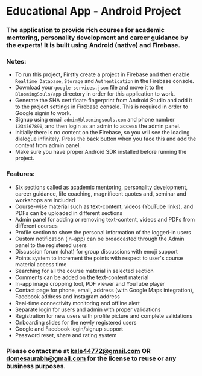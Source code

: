# Educational App - Android Project

### The application to provide rich courses for academic mentoring, personality development and career guidance by the experts! It is built using Android (native) and Firebase.

### Notes:

- To run this project, Firstly create a project in Firebase and then enable `Realtime Database`, `Storage` and `Authentication` in the Firebase console.
- Download your `google-services.json` file and move it to the `BloomingSouls/app` directory in order for this application to work.
- Generate the SHA certificate fingerprint from Android Studio and add it to the project settings in Firebase console. This is required in order to Google signin to work.
- Signup using email `admin@bloomingsouls.com` and phone number `1234567890`, and then login as an admin to access the admin panel.
- Initially there is no content on the Firebase, so you will see the loading dialogue infinitely. Press the back button when you face this and add the content from admin panel.
- Make sure you have proper Android SDK installed before running the project.

### Features:

- Six sections called as academic mentoring, personality development, career guidance, life coaching, magnificent quotes and, seminar and workshops are included
- Course-wise material such as text-content, videos (YouTube links), and PDFs can be uploaded in different sections
- Admin panel for adding or removing text-content, videos and PDFs from different courses
- Profile section to show the personal information of the logged-in users
- Custom notification (in-app) can be broadcasted through the Admin panel to the registered users
- Discussion forum (chat) for group discussions with emoji support
- Points system to increment the points with respect to user's course material access time
- Searching for all the course material in selected section
- Comments can be added on the text-content material
- In-app image cropping tool, PDF viewer and YouTube player
- Contact page for phone, email, address (with Google Maps integration), Facebook address and Instagram address
- Real-time connectivity monitoring and offline alert
- Separate login for users and admin with proper validations
- Registration for new users with profile picture and complete validations
- Onboarding slides for the newly registered users
- Google and Facebook login/signup support
- Password reset, share and rating system

### Please contact me at kale44772@gmail.com OR domesaurabh@gmail.com for the license to reuse or any business purposes.
